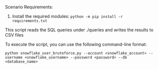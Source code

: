 Scenario Requirements:
1. Install the required modules:
`python -m pip install -r requirements.txt`

This script reads the SQL queries under ./queries and writes the results to CSV files

To execute the script, you can use the following command-line format:

`python snowflake_user_bruteforce.py --account <snowflake_account> --username <snowflake_username> --password <password> --db <database_name>`